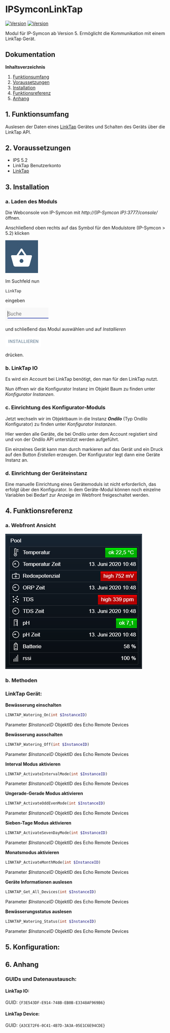 # IPSymconLinkTap
[![Version](https://img.shields.io/badge/Symcon-PHPModul-red.svg)](https://www.symcon.de/service/dokumentation/entwicklerbereich/sdk-tools/sdk-php/)
[![Version](https://img.shields.io/badge/Symcon%20Version-5.0%20%3E-green.svg)](https://www.symcon.de/forum/threads/38222-IP-Symcon-5-0-verf%C3%BCgbar)

Modul für IP-Symcon ab Version 5. Ermöglicht die Kommunikation mit einem LinkTap Gerät.

## Dokumentation

**Inhaltsverzeichnis**

1. [Funktionsumfang](#1-funktionsumfang)  
2. [Voraussetzungen](#2-voraussetzungen)  
3. [Installation](#3-installation)  
4. [Funktionsreferenz](#4-funktionsreferenz)  
5. [Anhang](#5-anhang)  

## 1. Funktionsumfang

Auslesen der Daten eines [LinkTap](https://www.link-tap.com/) Gerätes und Schalten des Geräts über die LinkTap API.


## 2. Voraussetzungen

 - IPS 5.2
 - LinkTap Benutzerkonto
 - [LinkTap](https://www.link-tap.com/)

## 3. Installation

### a. Laden des Moduls

Die Webconsole von IP-Symcon mit _http://{IP-Symcon IP}:3777/console/_ öffnen. 


Anschließend oben rechts auf das Symbol für den Modulstore (IP-Symcon > 5.2) klicken

![Store](img/store_icon.png?raw=true "open store")

Im Suchfeld nun

```
LinkTap
```  

eingeben

![Store](img/module_store_search.png?raw=true "module search")

und schließend das Modul auswählen und auf _Installieren_

![Store](img/install.png?raw=true "install")

drücken.

### b. LinkTap IO
Es wird ein Account bei LinkTap benötigt, den man für den LinkTap nutzt.

Nun öffnen wir die Konfigurator Instanz im Objekt Baum zu finden unter _Konfigurator Instanzen_. 

### c. Einrichtung des Konfigurator-Moduls

Jetzt wechseln wir im Objektbaum in die Instanz _**Ondilo**_ (Typ Ondilo Konfigurator) zu finden unter _Konfigurator Instanzen_.

Hier werden alle Geräte, die bei Ondilo unter dem Account registiert sind und von der Ondilo API unterstützt werden aufgeführt.

Ein einzelnes Gerät kann man durch markieren auf das Gerät und ein Druck auf den Button _Erstellen_ erzeugen. Der Konfigurator legt dann eine Geräte Instanz an.

### d. Einrichtung der Geräteinstanz
Eine manuelle Einrichtung eines Gerätemoduls ist nicht erforderlich, das erfolgt über den Konfigurator. In dem Geräte-Modul können noch einzelne Variablen bei Bedarf zur Anzeige im Webfront freigeschaltet werden.


## 4. Funktionsreferenz

### a. Webfront Ansicht

![Webfront](img/webfront_ico.png?raw=true "Webfront")  

### b. Methoden

### LinkTap Gerät:
 
**Bewässerung einschalten**
```php
LINKTAP_Watering_On(int $InstanceID)
``` 
Parameter _$InstanceID_ ObjektID des Echo Remote Devices

**Bewässerung ausschalten**
```php
LINKTAP_Watering_Off(int $InstanceID)
``` 
Parameter _$InstanceID_ ObjektID des Echo Remote Devices

**Interval Modus aktivieren**
```php
LINKTAP_ActivateIntervalMode(int $InstanceID)
``` 
Parameter _$InstanceID_ ObjektID des Echo Remote Devices

**Ungerade-Gerade Modus aktivieren**
```php
LINKTAP_ActivateOddEvenMode(int $InstanceID)
``` 
Parameter _$InstanceID_ ObjektID des Echo Remote Devices

**Sieben-Tage Modus aktivieren**
```php
LINKTAP_ActivateSevenDayMode(int $InstanceID)
``` 
Parameter _$InstanceID_ ObjektID des Echo Remote Devices

**Monatsmodus aktivieren**
```php
LINKTAP_ActivateMonthMode(int $InstanceID)
``` 
Parameter _$InstanceID_ ObjektID des Echo Remote Devices

**Geräte Informationen auslesen**
```php
LINKTAP_Get_All_Devices(int $InstanceID)
``` 
Parameter _$InstanceID_ ObjektID des Echo Remote Devices

**Bewässerungsstatus auslesen**
```php
LINKTAP_Watering_Status(int $InstanceID)
``` 
Parameter _$InstanceID_ ObjektID des Echo Remote Devices


## 5. Konfiguration:



## 6. Anhang

###  GUIDs und Datenaustausch:

#### LinkTap IO:

GUID: `{F3E543DF-E914-748B-EB0B-E3348AF969B6}` 


#### LinkTap Device:

GUID: `{A3CE72F6-0C41-4B7D-3A3A-05E1C6E94CDE}` 